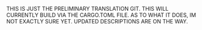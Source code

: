 THIS IS JUST THE PRELIMINARY TRANSLATION GIT. THIS WILL CURRENTLY BUILD VIA THE CARGO.TOML FILE. AS TO WHAT IT DOES, IM NOT EXACTLY SURE YET. UPDATED DESCRIPTIONS ARE
ON THE WAY. 
